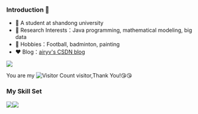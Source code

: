 

### Introduction 👋

- :orange_book: A student at shandong university
- :hammer: Research Interests：Java programming, mathematical modeling, big data
- :ram: Hobbies：Football, badminton, painting
- :heart: Blog：[airyv's CSDN blog](https://blog.csdn.net/wilde123)

![](https://github-readme-stats.vercel.app/api?username=airyv&show_icons=true&theme=transparent)

You are my ![Visitor Count](https://profile-counter.glitch.me/airyv/count.svg) visitor,Thank You!:kissing_heart::kissing_heart:

### My Skill Set

![](https://img.shields.io/badge/Java-ED8B00?style=for-the-badge&logo=openjdk&logoColor=white)![](https://img.shields.io/badge/Python-3776AB?style=for-the-badge&logo=python&logoColor=white)

